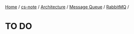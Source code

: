 [Home](https://mengxianbin.github.io) /
[cs-note](https://mengxianbin.github.io/cs-note) /
[Architecture](https://mengxianbin.github.io/cs-note/content/Architecture) /
[Message Queue](https://mengxianbin.github.io/cs-note/content/Architecture/Message%20Queue) /
[RabbitMQ](https://mengxianbin.github.io/cs-note/content/Architecture/Message%20Queue/RabbitMQ) /

# TO DO
